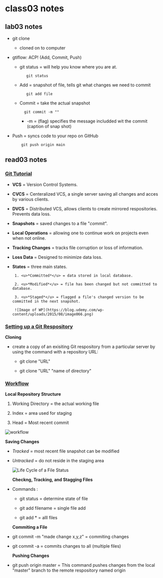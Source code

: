 # class03 notes

## lab03 notes
  
+ git clone
  + cloned on to computer
  
+ gtiflow: ACP! (Add, Commit, Push)
  + git status = will help you know where you are at.

           git status

  + Add = snapshot of file, tells git what changes we need to commit

           git add file

  + Commit = take the actual snapshot

          git commit -m ""

    + -m = (flag) specifies the message includded wit the commit (caption of snap shot)

+ Push = syncs code to your repo on GitHub

          git push origin main

## read03 notes

### <u>Git Tutorial</u>

+ **VCS** = Version Control Systems.

+ **CVCS** = Centeralized VCS, a single server saving all changes and acces by various clients.

+ **DVCS** = Distributed VCS, allows clients to create mirrored respositories. Prevents data loss.

+ **Snapshots** = saved changes to a file "*commit*".

+ **Local Operations** = allowing one to continue work on projects even when not online.

+ **Tracking Changes** = tracks file corruption or loss of information.
  
+ **Loss Data** = Designed to minimize data loss.
  
+ **States** = three main states.

       1. <u>*Committed*</u> = data stored in local database.

       2. <u>*Modified*</u> = file has been changed but not committed to database.

       3. <u>*Staged*</u> = flagged a file's changed version to be committed in the next snapshot.

       ![Image of WP](https://blog.udemy.com/wp-content/uploads/2015/08/image066.png)

### <u>Setting up a Git Respository</u>

   **Cloning**

+ create a copy of an exisiting Git respository from a particular server by using the command with a repository URL:

  + git clone "URL"

  + git clone "URL" "name of directory"

### <u>Workflow</u>

**Local Repository Structure**

   1. Working Directory = the actual working file

   2. Index = area used for staging
  
   3. Head = Most recent commit

   ![workflow](https://blog.udemy.com/wp-content/uploads/2015/08/image036.png)

   **Saving Changes**

+ *Tracked* = most recent file snapshot can be modified

+ *Untracked* = do not reside in the staging area

   ![Life Cycle of a File Status](https://blog.udemy.com/wp-content/uploads/2015/08/image006.png)

   **Checkng, Tracking, and Stagging Files**

+ Commands :
  + git status = determine state of file

  + git add filename = single file add

  + git add * = alll files

   **Commiting a File**

+ git commit -m "made change x,y,z" = commiting changes

+ git commit -a = commits changes to all (multiple files)

   **Pushing Changes**

+ git push origin master = This command pushes changes from the local "master" branch to the remote respository named origin
